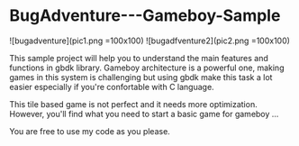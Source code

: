 # BugAdventure---Gameboy-Sample

![bugadventure](pic1.png =100x100) ![bugadfventure2](pic2.png =100x100)

This sample project will help you to understand the main features and functions in gbdk library. Gameboy architecture is a powerful one, making games in this system is challenging but using gbdk make this task a lot easier especially if you're confortable with C language.

This tile based game is not perfect and it needs more optimization. However, you'll find what you need to start a basic game for gameboy ...

You are free to use my code as you please.

